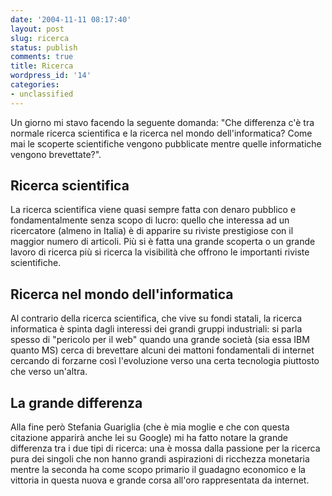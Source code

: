 ```yaml
---
date: '2004-11-11 08:17:40'
layout: post
slug: ricerca
status: publish
comments: true
title: Ricerca
wordpress_id: '14'
categories:
- unclassified
---
```


Un giorno mi stavo facendo la seguente domanda: "Che differenza c'è tra normale ricerca scientifica e la ricerca nel mondo dell'informatica? Come mai le scoperte scientifiche vengono pubblicate mentre quelle informatiche vengono brevettate?".

## Ricerca scientifica
La ricerca scientifica viene quasi sempre fatta con denaro pubblico e fondamentalmente senza scopo di lucro: quello che interessa ad un ricercatore (almeno in Italia) è di apparire su riviste prestigiose con il maggior numero di articoli. Più si è fatta una grande scoperta o un grande lavoro di ricerca più si ricerca la visibilità che offrono le importanti riviste scientifiche.


## Ricerca nel mondo dell'informatica
Al contrario della ricerca scientifica, che vive su fondi statali, la ricerca informatica è spinta dagli interessi dei grandi gruppi industriali: si parla spesso di "pericolo per il web" quando una grande società (sia essa IBM quanto MS) cerca di brevettare alcuni dei mattoni fondamentali di internet cercando di forzarne così l'evoluzione verso una certa tecnologia piuttosto che verso un'altra.


## La grande differenza
Alla fine però Stefania Guariglia (che è mia moglie e che con questa citazione apparirà anche lei su Google) mi ha fatto notare la grande differenza tra i due tipi di ricerca: una è mossa dalla passione per la ricerca pura dei singoli che non hanno grandi aspirazioni di ricchezza monetaria mentre la seconda ha come scopo primario il guadagno economico e la vittoria in questa nuova e grande corsa all'oro rappresentata da internet.
